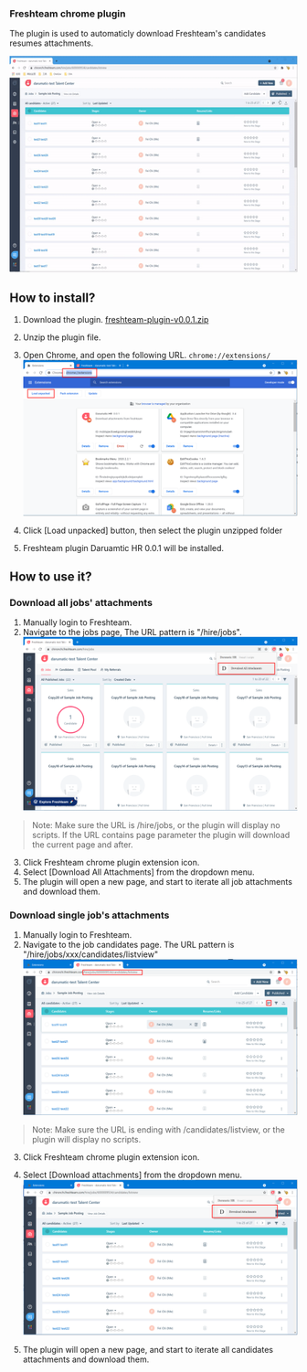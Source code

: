### Freshteam chrome plugin

The plugin is used to automaticly download Freshteam's candidates resumes attachments. 

![Alt text](docs/example.gif?raw=true "freshteam plugin demo")


## How to install? 

1. Download the plugin. [freshteam-plugin-v0.0.1.zip](https://gitlab.com/darumatic/chrome-freshteam-plugin/-/raw/master/release/freshteam-plugin-v0.0.1.zip?inline=false)

2. Unzip the plugin file. 
3. Open Chrome, and open the following URL. `chrome://extensions/`
![Alt text](docs/chrome-extension.png?raw=true "load unpacked")

4. Click [Load unpacked] button, then select the plugin unzipped folder
5. Freshteam plugin Daruamtic HR 0.0.1 will be installed. 


## How to use it? 

### Download all jobs' attachments

1. Manually login to Freshteam. 
2. Navigate to the jobs page, The URL pattern is "/hire/jobs". 
![Alt text](docs/download-all.png?raw=true "job detail")

> Note: Make sure the URL is /hire/jobs, or the plugin will display no scripts. If the URL contains page parameter
> the plugin will download the current page and after. 

3. Click Freshteam chrome plugin extension icon. 
4. Select [Download All Attachments] from the dropdown menu. 
5. The plugin will open a new page, and start to iterate all job attachments and download them. 


### Download single job's attachments

1. Manually login to Freshteam. 
2. Navigate to the job candidates page. The URL pattern is "/hire/jobs/xxx/candidates/listview"
![Alt text](docs/job-detail.png?raw=true "job detail")

> Note: Make sure the URL is ending with /candidates/listview, or the plugin will display no scripts. 

3. Click Freshteam chrome plugin extension icon. 
4. Select [Download attachments] from the dropdown menu. 
![Alt text](docs/download.png?raw=true "download")

5. The plugin will open a new page, and start to iterate all candidates attachments and download them. 
